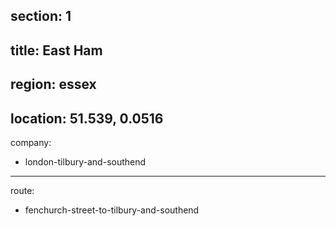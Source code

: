 section: 1
----
title: East Ham
----
region: essex
----
location: 51.539, 0.0516
----
company:
- london-tilbury-and-southend
----
route:
- fenchurch-street-to-tilbury-and-southend
